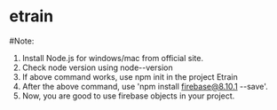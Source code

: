 # etrain

#Note: 
1. Install Node.js for windows/mac from official site.
2. Check node version using node--version
3. If above command works, use npm init in the project Etrain
4. After the above command, use 'npm install firebase@8.10.1 --save'.
5. Now, you are good to use firebase objects in your project.